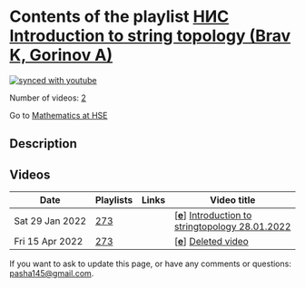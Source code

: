 # Contents of the playlist [НИС Introduction to string topology (Brav K, Gorinov A)](https://www.youtube.com/playlist?list=PLq3E5oubNNoCYp6rsBrXsZWv8KN-HJ4-R)

[![synced with youtube](https://img.shields.io/github/last-commit/mathphysschool/mathphysschool.github.io/autoupdate1?label=synced%20with%20youtube)](https://github.com/mathphysschool/mathphysschool.github.io/commits/autoupdate1)

Number of videos: [2](#videos)

Go to [Mathematics at HSE](../README.md)

## Description



## Videos

|Date|Playlists|Links|Video title|
|---|---|---|---|
| Sat&nbsp;29&nbsp;Jan&nbsp;2022 | [273](../playlists/273 "НИС Introduction to string topology (Brav K, Gorinov A)") |  | [[**e**](https://studio.youtube.com/video/I3lcD1dqoQE/edit "Edit")] [Introduction to stringtopology 28.01.2022](https://www.youtube.com/watch?v=I3lcD1dqoQE&list=PLq3E5oubNNoCYp6rsBrXsZWv8KN-HJ4-R) |
| Fri&nbsp;15&nbsp;Apr&nbsp;2022 | [273](../playlists/273 "НИС Introduction to string topology (Brav K, Gorinov A)") |  | [[**e**](https://studio.youtube.com/video/YG7eYKlDxLs/edit "Edit")] [Deleted video](https://www.youtube.com/watch?v=YG7eYKlDxLs&list=PLq3E5oubNNoCYp6rsBrXsZWv8KN-HJ4-R "This video is unavailable.") |


 If you want to ask to update this page, or have any comments or questions: <pasha145@gmail.com>.